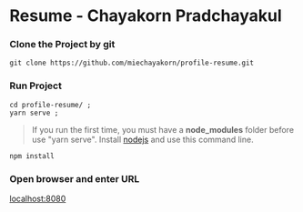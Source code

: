 # Resume - Chayakorn Pradchayakul 
### Clone the Project by git
```
git clone https://github.com/miechayakorn/profile-resume.git
```
### Run Project 
```
cd profile-resume/ ;
yarn serve ;
```
>If you run the first time, you must have a **node_modules** folder before use "yarn serve". 
>Install [nodejs](https://nodejs.org/en/download/) and use this command line.
```
npm install
```
### Open browser and enter URL

[localhost:8080](http://localhost:8080)
